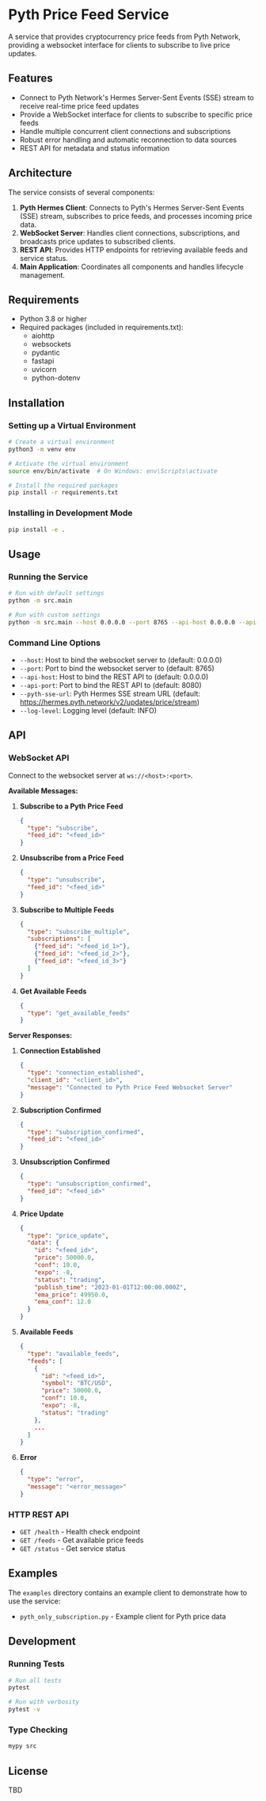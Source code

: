 # Pyth Price Feed Service

A service that provides cryptocurrency price feeds from Pyth Network, providing a websocket interface for clients to subscribe to live price updates.

## Features

- Connect to Pyth Network's Hermes Server-Sent Events (SSE) stream to receive real-time price feed updates
- Provide a WebSocket interface for clients to subscribe to specific price feeds
- Handle multiple concurrent client connections and subscriptions
- Robust error handling and automatic reconnection to data sources
- REST API for metadata and status information

## Architecture

The service consists of several components:

1. **Pyth Hermes Client**: Connects to Pyth's Hermes Server-Sent Events (SSE) stream, subscribes to price feeds, and processes incoming price data.
2. **WebSocket Server**: Handles client connections, subscriptions, and broadcasts price updates to subscribed clients.
3. **REST API**: Provides HTTP endpoints for retrieving available feeds and service status.
4. **Main Application**: Coordinates all components and handles lifecycle management.

## Requirements

- Python 3.8 or higher
- Required packages (included in requirements.txt):
  - aiohttp
  - websockets
  - pydantic
  - fastapi
  - uvicorn
  - python-dotenv

## Installation

### Setting up a Virtual Environment

```bash
# Create a virtual environment
python3 -m venv env

# Activate the virtual environment
source env/bin/activate  # On Windows: env\Scripts\activate

# Install the required packages
pip install -r requirements.txt
```

### Installing in Development Mode

```bash
pip install -e .
```

## Usage

### Running the Service

```bash
# Run with default settings
python -m src.main

# Run with custom settings
python -m src.main --host 0.0.0.0 --port 8765 --api-host 0.0.0.0 --api-port 8080
```

### Command Line Options

- `--host`: Host to bind the websocket server to (default: 0.0.0.0)
- `--port`: Port to bind the websocket server to (default: 8765)
- `--api-host`: Host to bind the REST API to (default: 0.0.0.0)
- `--api-port`: Port to bind the REST API to (default: 8080)
- `--pyth-sse-url`: Pyth Hermes SSE stream URL (default: https://hermes.pyth.network/v2/updates/price/stream)
- `--log-level`: Logging level (default: INFO)

## API

### WebSocket API

Connect to the websocket server at `ws://<host>:<port>`.

**Available Messages:**

1. **Subscribe to a Pyth Price Feed**
   ```json
   {
     "type": "subscribe",
     "feed_id": "<feed_id>"
   }
   ```

2. **Unsubscribe from a Price Feed**
   ```json
   {
     "type": "unsubscribe",
     "feed_id": "<feed_id>"
   }
   ```

3. **Subscribe to Multiple Feeds**
   ```json
   {
     "type": "subscribe_multiple",
     "subscriptions": [
       {"feed_id": "<feed_id_1>"},
       {"feed_id": "<feed_id_2>"},
       {"feed_id": "<feed_id_3>"}
     ]
   }
   ```

4. **Get Available Feeds**
   ```json
   {
     "type": "get_available_feeds"
   }
   ```

**Server Responses:**

1. **Connection Established**
   ```json
   {
     "type": "connection_established",
     "client_id": "<client_id>",
     "message": "Connected to Pyth Price Feed Websocket Server"
   }
   ```

2. **Subscription Confirmed**
   ```json
   {
     "type": "subscription_confirmed",
     "feed_id": "<feed_id>"
   }
   ```

3. **Unsubscription Confirmed**
   ```json
   {
     "type": "unsubscription_confirmed",
     "feed_id": "<feed_id>"
   }
   ```

4. **Price Update**
   ```json
   {
     "type": "price_update",
     "data": {
       "id": "<feed_id>",
       "price": 50000.0,
       "conf": 10.0,
       "expo": -8,
       "status": "trading",
       "publish_time": "2023-01-01T12:00:00.000Z",
       "ema_price": 49950.0,
       "ema_conf": 12.0
     }
   }
   ```

5. **Available Feeds**
   ```json
   {
     "type": "available_feeds",
     "feeds": [
       {
         "id": "<feed_id>",
         "symbol": "BTC/USD",
         "price": 50000.0,
         "conf": 10.0,
         "expo": -8,
         "status": "trading"
       },
       ...
     ]
   }
   ```

6. **Error**
   ```json
   {
     "type": "error",
     "message": "<error_message>"
   }
   ```

### HTTP REST API

- `GET /health` - Health check endpoint
- `GET /feeds` - Get available price feeds
- `GET /status` - Get service status

## Examples

The `examples` directory contains an example client to demonstrate how to use the service:

- `pyth_only_subscription.py` - Example client for Pyth price data

## Development

### Running Tests

```bash
# Run all tests
pytest

# Run with verbosity
pytest -v
```

### Type Checking

```bash
mypy src
```

## License

TBD